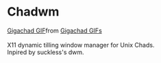 # Chadwm
<div class="tenor-gif-embed" data-postid="20773266" data-share-method="host" data-aspect-ratio="0.596875" data-width="100%"><a href="https://tenor.com/view/gigachad-chad-gif-20773266">Gigachad GIF</a>from <a href="https://tenor.com/search/gigachad-gifs">Gigachad GIFs</a></div> <script type="text/javascript" async src="https://tenor.com/embed.js"></script>

<br>
X11 dynamic tilling window manager for Unix Chads.<br />
Inpired by suckless's dwm.
